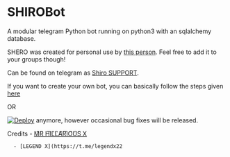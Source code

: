 # SHIROBot
A modular telegram Python bot running on python3 with an sqlalchemy database.

SHERO was created for personal use by [this person](https://t.me/Developer_boy_sd_owner). Feel free to add it to your groups though!

Can be found on telegram as [Shiro SUPPORT](https://t.me/shirobotsupport).

If you want to create your own bot, you can basically follow the steps given [here](https://github.com/PaulSonOfLars/tgbot/blob/master/README.md)

OR

[![Deploy](https://www.herokucdn.com/deploy/button.svg)](https://heroku.com/deploy?template=https://github.com/developer-boy-sdowner/shiroBot.git)
 anymore, however occasional bug fixes will be released.





Credits - [M͆R͆ H͆I͆L͆L͆A͆R͆I͆O͆U͆S͆ X](https://t.me/Itz_Mr_Hillarious)


      - [LEGEND X](https://t.me/legendx22
